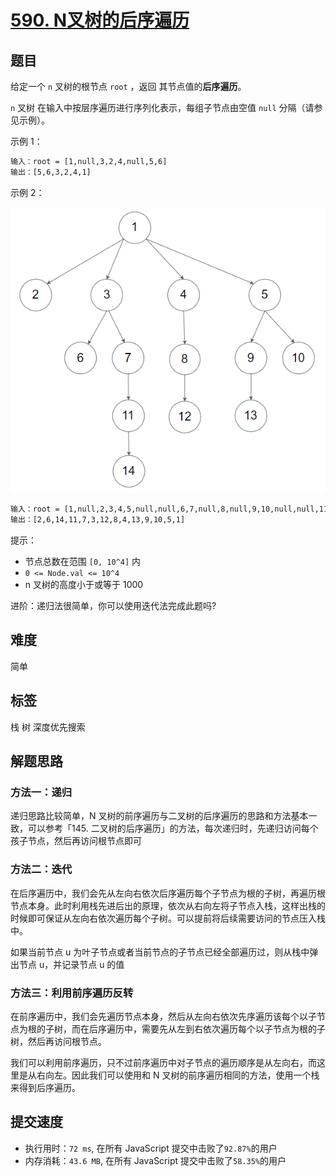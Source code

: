 # [590. N叉树的后序遍历](https://leetcode-cn.com/problems/n-ary-tree-postorder-traversal/)

## 题目

给定一个 `n` 叉树的根节点 `root` ，返回 其节点值的**后序遍历**。

`n` 叉树 在输入中按层序遍历进行序列化表示，每组子节点由空值 `null` 分隔（请参见示例）。

示例 1：

```txt
输入：root = [1,null,3,2,4,null,5,6]
输出：[5,6,3,2,4,1]
```

示例 2：

![eg2](./imgs/590-eg2.png)

```txt
输入：root = [1,null,2,3,4,5,null,null,6,7,null,8,null,9,10,null,null,11,null,12,null,13,null,null,14]
输出：[2,6,14,11,7,3,12,8,4,13,9,10,5,1]
```

提示：

- 节点总数在范围 `[0, 10^4]` 内
- `0 <= Node.val <= 10^4`
- n 叉树的高度小于或等于 1000

进阶：递归法很简单，你可以使用迭代法完成此题吗?

## 难度

简单

## 标签

栈 树 深度优先搜索

## 解题思路

### 方法一：递归

递归思路比较简单，N 叉树的前序遍历与二叉树的后序遍历的思路和方法基本一致，可以参考「145. 二叉树的后序遍历」的方法，每次递归时，先递归访问每个孩子节点，然后再访问根节点即可

### 方法二：迭代

在后序遍历中，我们会先从左向右依次后序遍历每个子节点为根的子树，再遍历根节点本身。此时利用栈先进后出的原理，依次从右向左将子节点入栈，这样出栈的时候即可保证从左向右依次遍历每个子树。可以提前将后续需要访问的节点压入栈中。

如果当前节点 u 为叶子节点或者当前节点的子节点已经全部遍历过，则从栈中弹出节点 u，并记录节点 u 的值

### 方法三：利用前序遍历反转

在前序遍历中，我们会先遍历节点本身，然后从左向右依次先序遍历该每个以子节点为根的子树，而在后序遍历中，需要先从左到右依次遍历每个以子节点为根的子树，然后再访问根节点。

我们可以利用前序遍历，只不过前序遍历中对子节点的遍历顺序是从左向右，而这里是从右向左。因此我们可以使用和 N 叉树的前序遍历相同的方法，使用一个栈来得到后序遍历。

## 提交速度

- 执行用时：`72 ms`, 在所有 JavaScript 提交中击败了`92.87%`的用户
- 内存消耗：`43.6 MB`, 在所有 JavaScript 提交中击败了`58.35%`的用户
